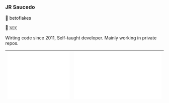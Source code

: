 ### JR Saucedo
👤 betoflakes

📍 🇲🇽

Wirting code since 2011, Self-taught developer. Mainly working in private repos.

|![](https://raw.githubusercontent.com/betoflakes/git_stats/actions_branch/generated_images/overview.svg)|![](https://raw.githubusercontent.com/betoflakes/git_stats/actions_branch/generated_images/languages.svg)|
|-------|------|

<!-- [![betoflakes's wakatime stats](https://github-readme-stats.vercel.app/api/wakatime?username=jrsaucedo&layout=compact&hide_border=true)](https://wakatime.com/@jrsaucedo) -->


